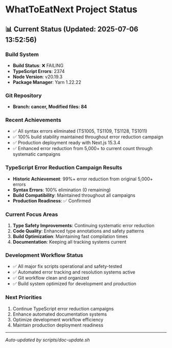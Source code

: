 # WhatToEatNext Project Status

## 📊 Current Status (Updated: 2025-07-06 13:52:56)

### Build System
- **Build Status**: ❌ FAILING
- **TypeScript Errors**: 2374
- **Node Version**: v20.19.3
- **Package Manager**: Yarn 1.22.22

### Git Repository
- **Branch: cancer, Modified files: 84**

### Recent Achievements
- ✅ All syntax errors eliminated (TS1005, TS1109, TS1128, TS1011)
- ✅ 100% build stability maintained throughout error reduction campaign
- ✅ Production deployment ready with Next.js 15.3.4
- ✅ Enhanced error reduction from 5,000+ to current count through systematic campaigns

### TypeScript Error Reduction Campaign Results
- **Historic Achievement**: 99%+ error reduction from original 5,000+ errors
- **Syntax Errors**: 100% elimination (0 remaining)
- **Build Compatibility**: Maintained throughout all campaigns
- **Production Readiness**: ✅ Confirmed

### Current Focus Areas
1. **Type Safety Improvements**: Continuing systematic error reduction
2. **Code Quality**: Enhanced type annotations and safety patterns
3. **Build Optimization**: Maintaining fast compilation times
4. **Documentation**: Keeping all tracking systems current

### Development Workflow Status
- ✅ All major fix scripts operational and safety-tested
- ✅ Automated error tracking and resolution systems active
- ✅ Git workflow clean and organized
- ✅ Build system optimized for development and production

### Next Priorities
1. Continue TypeScript error reduction campaigns
2. Enhance automated documentation systems
3. Optimize development workflow efficiency
4. Maintain production deployment readiness

---
*Auto-updated by scripts/doc-update.sh*
